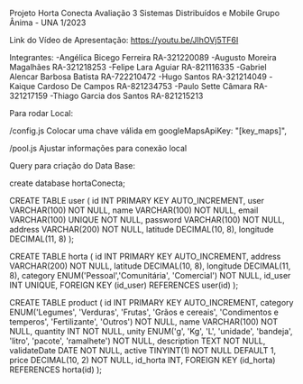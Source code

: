 Projeto Horta Conecta
Avaliação 3
Sistemas Distribuídos e Mobile
Grupo Ânima - UNA 1/2023

Link do Vídeo de Apresentação:
https://youtu.be/JIhOVj5TF6I


Integrantes:
-Angélica Bicego Ferreira RA-321220089
-Augusto Moreira Magalhães RA-321218253
-Felipe Lara Aguiar RA-821116335
-Gabriel Alencar Barbosa Batista RA-722210472
-Hugo Santos RA-321214049
-Kaique Cardoso De Campos RA-821234753
-Paulo Sette Câmara RA-321217159
-Thiago Garcia dos Santos RA-821215213


Para rodar Local:

/config.js
Colocar uma chave válida em 
googleMapsApiKey: "[key_maps]",

/pool.js
Ajustar informações para conexão local


Query para criação do Data Base:

create database hortaConecta;

CREATE TABLE user (
    id INT PRIMARY KEY AUTO_INCREMENT,
    user VARCHAR(100) NOT NULL,
    name VARCHAR(100) NOT NULL,
    email VARCHAR(100) UNIQUE NOT NULL,
    password VARCHAR(100) NOT NULL,
    address VARCHAR(200) NOT NULL,
    latitude DECIMAL(10, 8),
    longitude DECIMAL(11, 8)
);


CREATE TABLE horta (
    id INT PRIMARY KEY AUTO_INCREMENT,
    address VARCHAR(200) NOT NULL,
    latitude DECIMAL(10, 8),
    longitude DECIMAL(11, 8),
    category ENUM('Pessoal','Comunitária', 'Comercial') NOT NULL,
    id_user INT UNIQUE,
    FOREIGN KEY (id_user) REFERENCES user(id)
);

CREATE TABLE product (
    id INT PRIMARY KEY AUTO_INCREMENT,
    category ENUM('Legumes', 'Verduras', 'Frutas', 'Grãos e cereais', 'Condimentos e temperos', 'Fertilizante', 'Outros') NOT NULL,
    name VARCHAR(100) NOT NULL,
    quantity INT NOT NULL,
    unity ENUM('g', 'Kg', 'L', 'unidade', 'bandeja', 'litro', 'pacote', 'ramalhete') NOT NULL,
    description TEXT NOT NULL,
    validateDate DATE NOT NULL,
	active TINYINT(1) NOT NULL DEFAULT 1,
	price DECIMAL(10, 2) NOT NULL,
    id_horta INT,
    FOREIGN KEY (id_horta) REFERENCES horta(id)
);
